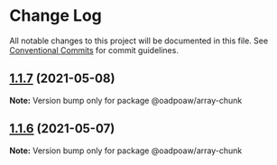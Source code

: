 # Change Log

All notable changes to this project will be documented in this file.
See [Conventional Commits](https://conventionalcommits.org) for commit guidelines.

## [1.1.7](https://github.com/oadpoaw/packages/compare/@oadpoaw/array-chunk@1.1.6...@oadpoaw/array-chunk@1.1.7) (2021-05-08)

**Note:** Version bump only for package @oadpoaw/array-chunk





## [1.1.6](https://github.com/oadpoaw/packages/compare/@oadpoaw/array-chunk@1.1.5...@oadpoaw/array-chunk@1.1.6) (2021-05-07)

**Note:** Version bump only for package @oadpoaw/array-chunk
